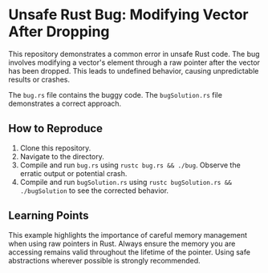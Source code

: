 # Unsafe Rust Bug: Modifying Vector After Dropping

This repository demonstrates a common error in unsafe Rust code. The bug involves modifying a vector's element through a raw pointer after the vector has been dropped. This leads to undefined behavior, causing unpredictable results or crashes.

The `bug.rs` file contains the buggy code.  The `bugSolution.rs` file demonstrates a correct approach.

## How to Reproduce

1. Clone this repository.
2. Navigate to the directory.
3. Compile and run `bug.rs` using `rustc bug.rs && ./bug`. Observe the erratic output or potential crash.
4. Compile and run `bugSolution.rs` using `rustc bugSolution.rs && ./bugSolution` to see the corrected behavior.

## Learning Points

This example highlights the importance of careful memory management when using raw pointers in Rust.  Always ensure the memory you are accessing remains valid throughout the lifetime of the pointer. Using safe abstractions wherever possible is strongly recommended. 